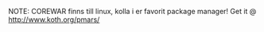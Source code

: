 NOTE: COREWAR finns till linux, kolla i er favorit package manager!
      Get it @ http://www.koth.org/pmars/
